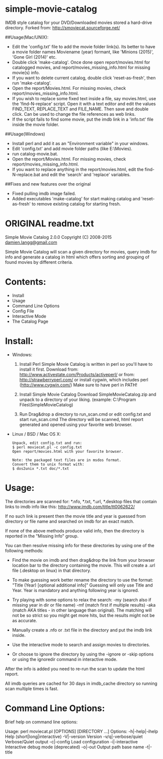 # simple-movie-catalog
IMDB style catalog for your DVD/Downloaded movies stored a hard-drive directory. Forked from: http://smoviecat.sourceforge.net/

##Usage(Mac/UNIX):
- Edit the 'config.txt' file to add the movie folder link(s). Its better to have a movie folder names Moviename (year) formant, like 'Minions (2015)', 'Gone Girl (2014)' etc.
- Double click 'make-catalog'. Once done open report/movies.html for catalogged movies, and report/movies_missing_info.html for missing movie(s) info.
- If you want to delete current catalog, double click 'reset-as-fresh', then run 'make-catalog'.
- Open the report/Movies.html. For missing movies, check report/movies_missing_info.html.
- If you wish to replace some fixed text inside a file, say movies.html, use the 'find-N-replace' script. Open it with a text editor and edit the values FIND_TEXT, REPLACE_TEXT and FILE_NAME. Then save and double click. Can be used to change the file references as web links.
- If the script fails to find some movie, put the imdb link in a 'info.txt' file inside the movie folder.

##Usage(Windows)
- Install perl and add it as an "Environment variable" in your windows.
- Edit 'config.txt' and add movie folder paths (like E:\Movies).
- run catalog-movie.bat.
- Open the report/Movies.html. For missing movies, check report/movies_missing_info.html.
- If you want to replace anything in the report/movies.html, edit the find-N-replace.bat and edit the 'search' and 'replace' variables.

##Fixes and new features over the original
- Fixed pulling imdb image failed.
- Added executables 'make-catalog' for start making catalog and 'reset-as-fresh' to remove existing catalog for starting fresh.


# ORIGINAL readme.txt

Simple Movie Catalog 2.0.0
Copyright (C) 2008-2015 damien.langg@gmail.com

Simple Movie Catalog will scan a given directory for movies,
query imdb for info and generate a catalog in html which offers
sorting and grouping of found movies by different criteria.

Contents:
=========

 - Install
 - Usage
 - Command Line Options
 - Config File
 - Interactive Mode
 - The Catalog Page



Install:
========

* Windows:

   1. Install Perl
      Simple Movie Catalog is written in perl so you'll have to install it first.
      Download from: http://www.activestate.com/Products/activeperl/
      or from: http://strawberryperl.com/
      or install cygwin, which includes perl (http://www.cygwin.com/)
      Make sure to have perl in PATH!

   2. Install Simple Movie Catalog
      Download SimpleMovieCatalog.zip and unpack to a directory of your liking.
      (example: C:\Program Files\SimpleMovieCatalog)

   3. Run
      Drag&drop a directory to run_scan.cmd or edit config.txt and start run_scan.cmd
      The directory will be scanned, html report generated and opened using your
      favorite web browser.

* Linux / BSD / Mac OS X:

      Unpack, edit config.txt and run:
      $ perl moviecat.pl -c config.txt
      Open report/movies.html with your favorite browser.

      Note: the packaged text files are in msdos format.
      Convert them to unix format with:
      $ dos2unix *.txt doc/*.txt



Usage:
======

The directories are scanned for: *.nfo, *.txt, *.url, *.desktop files that
contain links to imdb info like this: http://www.imdb.com/title/tt0062622/

If no such link is present then the movie title and year is guessed from
directory or file name and searched on imdb for an exact match.

If none of the above methods produce valid info, then the directory is
reported in the "Missing Info" group.

You can then resolve missing info for these directories by using one of
the following methods:

 - Find the movie on imdb and then drag&drop the link from your
   browser location bar to the directory containing the movie.
   This will create a .url file (.desktop on linux) in that directory.

 - To make guessing work better rename the directory to use the format:
   "Title (Year) [optional additional info]"
   Guessing will only use Title and Year. Year is mandatory and anything
   following year is ignored.

 - Try playing with some options to relax the search:
        -my (search also if missing year in dir or file name)
        -mf (match first if multiple results)
        -aka (match AKA titles - in other language than original).
   The matching will not be so strict so you might get more hits,
   but the results might not be as accurate.

 - Manually create a .nfo or .txt file in the directory and put
   the imdb link inside.

 - Use the interactive mode to search and assign movies to directories.

 - Or choose to ignore the directory by using the -ignore or -skip options
   or using the ignoredir command in interactive mode.

After the info is added you need to re-run the scan to update the html report.

All imdb queries are cached for 30 days in imdb_cache directory so running scan
multiple times is fast.



Command Line Options:
=====================

Brief help on command line options:

Usage: perl moviecat.pl [OPTIONS] [DIRECTORY ...]
  Options:
    -h|-help|-ihelp         Help (short|long|interactive)
    -V|-version             Version
    -v/q|-verbose/quiet     Verbose/Quiet output
    -c|-config <CFGFILE>    Load configuration
    -i|-interactive         Interactive debug mode (deprecated)
    -o|-out <FILENAME>      Output path base name
    -t|-title <TITLE>       Set Title (multiple to define groups)
    -g|-group               Group separator
    -s|-skip <NAME>         Skip file or dir (recursive) 
    -ignore <DIR>           Ignore dir with missing info (not recursive)
    -user VOTES_URL         Add user's votes from imdb user's vote history url
    -subs URL               Add subtitle search site
    -link URL               Add a custom link
    -tag NAME=PATTERN       Add a tag NAME if path matches PATTERN
    -ext EXT                Add a file extension of recognized media files
    DIRECTORY               Directory to scan

  More Options:
    -tagorder TAGLIST       Specify tag order: TAG1,TAG2,TAG3,...
    -tagstate NAME=VAL      Specify default tag state: all, not, set, hide
    -x|-regex <EXPR>        Skip using regular expressions
    -ns|-noskip             Clear preset skip lists
    -gs|-gskip <NAME>       Group Skip file or dir
    -gx|-gregex <EXPR>      Group Skip using regular expressions
    -js                     Use javascript for sorting [default]
    -nojs                   Use static html for sorting
    -xml                    Export catalog to .xml files
    -nosubs                 Clear subtitle search site list
    -nolink                 Clear custom links list
    -a|-automatch           Auto guess and report exact matches [default]
    -na|-noautomatch        Disable auto match
    -m|-missing             Report folders with missing info [default]
    -nm|-nomissing          Don't report missing info
    -mm|-missmatch          Report guessed exact matches as missing
    -mf|-matchfirst         Match first if multiple matches exists
    -my|-matchyear          Match also folders with missing year
    -mfn|-matchfilename     Match also by filename [default]
    -nfn|-nomatchfilename   Don't match by filename
    -aka                    Match AKA titles (other language,..)
    -noaka                  Disable AKA titles [default]
    -as|-autosave           Save auto guessed exact matches
    -cachedays <NUM>        Number of days to cache pages [default: 90]
    -theme <NAME>           Select theme name [default: white]
    -origtitle              Use original movie title
    -deftitle               Use default (regional) movie title [default]

  Presets:
    skip list: [sample subs subtitles cover covers]
    regex skip: [/subs-.*/ /\W*sample\W*/]
    media ext: [mpg mpeg mpe mp4 avi mov qt wmv mkv iso bin cue ratdvd tivo ts divx vob nfo rar srt sub]
    codec tags: [hidef hd hdtv hddvdrip hddvd bluray bd5 bd9 720 720p 720i 1080 1080p 1080i 3D HSBS Half-SBS H-SBS Half.Over.Under Half-OU Half.OU cam ts r5 dvdscr dvdrip dvd dvd9 cd1 cd2 vcd xvid divx x264 matroska wmv dts dolby ac3 vorbis mp3 sub]
    cache dir: [imdb_cache]
    cache days: [90]
    output: [report/movies]


Option Notes:

  User Votes:

    -user VOTES_URL         Add user's votes from imdb user's vote history url

    VOTES_URL has the following format: [Name=]{URL|ID|FILE}
    Examples:
        -user http://www.imdb.com/mymovies/list?l=12345678
        -user 12345678
        -user Johnny=12345678
        -user George=myvotes.html


  Movie Tags:

    -tag NAME=PATTERN       Add a tag NAME if path matches PATTERN

    Movies can be assigned some tags, which allow additional filtering.
    Tags are assigned based on:
    - path matching (HiDef)
    - imdb movie type (TV,Video,Series)
    - movie match method (Guess)
    In a way, path matching tags are similar to groups, but
    offer more flexible filtering.

    Examples:
        -tag Seen=seen
        -tag Downloads=/Downloads/
    Multiple patterns can be specified, separated with comma, example:
        -tag HiDef=hidef,720,1080
    Note: HiDef tag is already predefined, to disable it assign it
    an empty PATTERN. Example:
        -tag HiDef=
    To add patterns to an existing tag, use += instead of = example:
        -tag HiDef+=hddvd
    Note: NAME must not contain any spaces or commas (,).


  Subtitles and Links:

    -subs URL               Add subtitle search site
    -link URL               Add a custom link

    The following patterns can be used in the URL:
        %ID%    -   Movie ID
        %TITLE% -   Movie Title
        %YEAR%  -   Movie Year
    And a custom name can be specified like this: NAME=URL

    Examples:
        -subs http://www.subtitlesource.org/title/tt%ID%
        -subs http://divxtitles.com/%TITLE%/English/any/1
        -link Trailers=http://www.imdb.com/title/tt%ID%/trailers
        -link http://www.google.com/search?q=%TITLE%
        -link http://en.wikipedia.org/wiki/Special:Search?search=%TITLE%

  Themes:
    -theme <NAME> option will select the default theme
    A new theme can be added to lib/name.css


Config File:
============

All command line options can be used in a config file.
Use only one option per line, followed by optional arguments in same line.
Empty lines and lines starting with # are ignored.
Multiple config files can be specified or nested, so you can include the
ignore list generated by the interactive ignoredir commad with:
"-c ignore.txt" from the command line or from the config file.
See doc/sample-cfg.txt for an example.



Interactive Mode:
=================

Note: this functionality is deprecated and will get removed in the future.

Start with -i option or run interactive.cmd to enter interactive debug mode.
In interactive mode, you can assign movies to directories which are missing
info (either missing a .nfo file or guessing didn't give an exact match).

Brief help on interactive commands:

TITLE (YEAR)    -  Search by TITLE [(YEAR) optional]
s TITLE (YEAR)  -  Search by TITLE [(YEAR) optional]
ID              -  Specify IMDB ID
URL             -  Specify IMDB URL

.               -  Show current dir info and guesses
l / ll          -  List relevant / all files
d / dd          -  List dirs (missing info / all)
dir             -  List sub-dirs to current dir
cd N/DIR        -  Change to dir number(N) / name(DIR)
<enter>         -  Next dir with missing info
n / p           -  Next / Previous dir
pwd             -  Print Current Dir
ignoredir       -  Add dir to ignore.txt
!CMD            -  Run command CMD in dir
r               -  Recreate Report
? / h / help    -  Print Help
q / quit        -  Quit



The Catalog Page:
=================

The created catalog is an interactive html + javascript page, which lists
all the found movies and offers sorting and filtering of them. The interface
should mostly be self explaining and intuitive, but here are a few details
worth mentioning:

Tag filtering:

Each tag can be in one of the 3 states: "all", "not", "selected".
 - "all" state: no filtering is done for this specific tag,
    so all movies are shown regardles if they contain the tag or not.
 - "not" state: only movies that don't contain the tag are matched and shown.
 - "selected" state: only movies that contain the tag are matched and shown.

This logic is then applied for each tag, and the intersection of movies
that match the set tag states is shown.

Genre filtering:

The genre filtering behaves in two different ways, depending if more than half or
less than half of the genres are selected.
- less than half genres selected:
  All movies that contain at least one of the selected genre is matched and shown. 
- more than half genres selected:
  Only movies whose all genres are selected are matched. In other words,
  movie that contains an unselected genre is not shown.
Example:
- Only "Comdey" is selected: all movies that contain comedy are shown.
- Everything but "Comedy" selected: all movies except those that
  contain comedy are shown.

To quickly select just one genre, you can just click on the genre name.



License:
========

Covered by the GPL License.
Read doc/license.txt and doc/gpl.txt for details.




